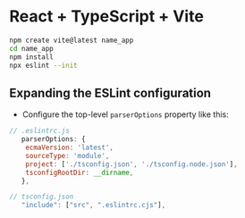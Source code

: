 # React + TypeScript + Vite

```bash
npm create vite@latest name_app
cd name_app
npm install
npx eslint --init
```

## Expanding the ESLint configuration

- Configure the top-level `parserOptions` property like this:

```js
// .eslintrc.js
   parserOptions: {
    ecmaVersion: 'latest',
    sourceType: 'module',
    project: ['./tsconfig.json', './tsconfig.node.json'],
    tsconfigRootDir: __dirname,
   },

// tsconfig.json
   "include": ["src", ".eslintrc.cjs"],
```
